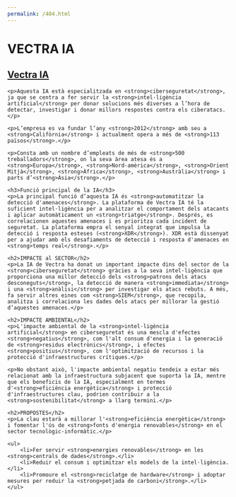 ```yaml
---
permalink: /404.html
---
```

<!DOCTYPE html>
<html lang="es">
<head>
    <meta charset="UTF-8">
    <meta name="viewport" content="width=device-width, initial-scale=1.0">
    <title>Vectra IA 🛜</title>
    <link rel="stylesheet" href="vectra_IA.css">

</head>
<body>
    <h1>VECTRA IA</h1>
    <p><strong><a href="https://es.vectra.ai/"><h2>Vectra IA</h2></a></strong></p>
    
    <p>Aquesta IA està especialitzada en <strong>ciberseguretat</strong>, ja que se centra a fer servir la <strong>intel·ligència artificial</strong> per donar solucions més diverses a l’hora de detectar, investigar i donar millors respostes contra els ciberatacs.</p>
    
    <p>L’empresa es va fundar l’any <strong>2012</strong> amb seu a <strong>Califòrnia</strong> i actualment opera a més de <strong>113 països</strong>.</p>
    
    <p>Consta amb un nombre d’empleats de més de <strong>500 treballadors</strong>, on la seva àrea atesa és a <strong>Europa</strong>, <strong>Nord-amèrica</strong>, <strong>Orient Mitjà</strong>, <strong>Àfrica</strong>, <strong>Austràlia</strong> i parts d’<strong>Àsia</strong>.</p>

    <h3>Funció principal de la IA</h3>
    <p>La principal funció d’aquesta IA és <strong>automatitzar la detecció d'amenaces</strong>. La plataforma de Vectra IA té la suficient intel·ligència per a analitzar el comportament dels atacants i aplicar automàticament un <strong>triatge</strong>. Després, es correlacionen aquestes amenaces i es prioritza cada incident de seguretat. La plataforma empra el senyal integrat que impulsa la detecció i resposta esteses (<strong>XDR</strong>). XDR està dissenyat per a ajudar amb els desafiaments de detecció i resposta d'amenaces en <strong>temps real</strong>.</p>

    <h2>IMPACTE al SECTOR</h2>
    <p>La IA de Vectra ha donat un important impacte dins del sector de la <strong>ciberseguretat</strong> gràcies a la seva intel·ligència que proporciona una millor detecció dels <strong>patrons dels atacs desconeguts</strong>, la detecció de manera <strong>immediata</strong> i una <strong>anàlisi</strong> per investigar els atacs rebuts. A més, fa servir altres eines com <strong>SIEM</strong>, que recopila, analitza i correlaciona les dades dels atacs per millorar la gestió d’aquestes amenaces.</p>

    <h2>IMPACTE AMBIENTAL</h2>
    <p>L'impacte ambiental de la <strong>intel·ligència artificial</strong> en ciberseguretat és una mescla d'efectes <strong>negatius</strong>, com l'alt consum d'energia i la generació de <strong>residus electrònics</strong>, i efectes <strong>positius</strong>, com l'optimització de recursos i la protecció d'infraestructures crítiques.</p>

    <p>No obstant això, l'impacte ambiental negatiu tendeix a estar més relacionat amb la infraestructura subjacent que suporta la IA, mentre que els beneficis de la IA, especialment en termes d'<strong>eficiència energètica</strong> i protecció d'infraestructures clau, podrien contribuir a la <strong>sostenibilitat</strong> a llarg termini.</p>

    <h2>PROPOSTES</h2>
    <p>La clau estarà a millorar l'<strong>eficiència energètica</strong> i fomentar l'ús de <strong>fonts d'energia renovables</strong> en el sector tecnològic-informàtic.</p>

    <ul>
        <li>Fer servir <strong>energies renovables</strong> en les <strong>centrals de dades</strong>.</li>
        <li>Reduir el consum i optimitzar els models de la intel·ligència.</li>
        <li>Promoure el <strong>reciclatge de hardware</strong> i adoptar mesures per reduir la <strong>petjada de carboni</strong>.</li>
    </ul>
</body>
</html>
